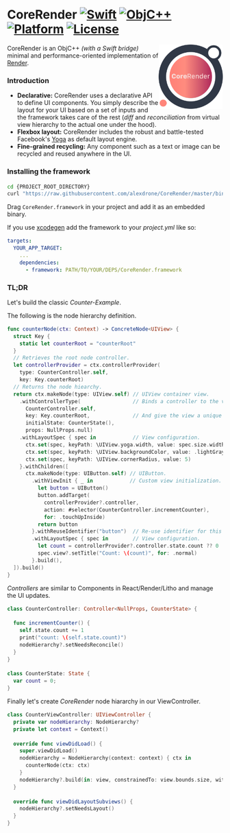 # CoreRender [![Swift](https://img.shields.io/badge/swift-5-orange.svg?style=flat)](#) [![ObjC++](https://img.shields.io/badge/ObjC++-blue.svg?style=flat)](#) [![Platform](https://img.shields.io/badge/platform-iOS-lightgrey.svg?style=flat)](#) [![License](https://img.shields.io/badge/license-MIT-blue.svg?style=flat)](https://opensource.org/licenses/MIT)

<img src="docs/assets/logo_new.png" width=150 alt="Render" align=right />

CoreRender is an ObjC++ *(with a Swift bridge)* minimal and performance-oriented implementation of [Render](https://github.com/alexdrone/Render).

### Introduction

* **Declarative:** CoreRender uses a declarative API to define UI components. You simply describe the layout for your UI based on a set of inputs and the framework takes care of the rest (*diff* and *reconciliation* from virtual view hierarchy to the actual one under the hood).
* **Flexbox layout:** CoreRender includes the robust and battle-tested Facebook's [Yoga](https://facebook.github.io/yoga/) as default layout engine.
* **Fine-grained recycling:** Any component such as a text or image can be recycled and reused anywhere in the UI.

### Installing the framework

```bash
cd {PROJECT_ROOT_DIRECTORY}
curl "https://raw.githubusercontent.com/alexdrone/CoreRender/master/bin/dist.zip" > dist.zip && unzip dist.zip && rm dist.zip;
```

Drag `CoreRender.framework` in your project and add it as an embedded binary.

If you use [xcodegen](https://github.com/yonaskolb/XcodeGen) add the framework to your *project.yml* like so:

```yaml
targets:
  YOUR_APP_TARGET:
    ...
    dependencies:
      - framework: PATH/TO/YOUR/DEPS/CoreRender.framework
```

### TL;DR

Let's build the classic *Counter-Example*.

The following is the node hierarchy definition. 

```swift
func counterNode(ctx: Context) -> ConcreteNode<UIView> {
  struct Key {
    static let counterRoot = "counterRoot"
  }
  // Retrieves the root node controller.
  let controllerProvider = ctx.controllerProvider(
    type: CounterController.self,
    key: Key.counterRoot)
  // Returns the node hiearchy.
  return ctx.makeNode(type: UIView.self) // UIView container view.
    .withControllerType(                 // Binds a controller to the view.
      CounterController.self,
      key: Key.counterRoot,              // And give the view a unique key.
      initialState: CounterState(),
      props: NullProps.null)
    .withLayoutSpec { spec in            // View configuration.
      ctx.set(spec, keyPath: \UIView.yoga.width, value: spec.size.width)
      ctx.set(spec, keyPath: \UIView.backgroundColor, value: .lightGray)
      ctx.set(spec, keyPath: \UIView.cornerRadius, value: 5)
    }.withChildren([
      ctx.makeNode(type: UIButton.self) // UIButton.
        .withViewInit { _ in            // Custom view initialization.
          let button = UIButton()
          button.addTarget(
            controllerProvider?.controller,
            action: #selector(CounterController.incrementCounter),
            for: .touchUpInside)
          return button
        }.withReuseIdentifier("button")  // Re-use identifier for this view (mandatory when the view has a custom initialization.
        .withLayoutSpec { spec in        // View configuration.
          let count = controllerProvider?.controller.state.count ?? 0
          spec.view?.setTitle("Count: \(count)", for: .normal)
        }.build(),                       
  ]).build()
}
```

*Controllers* are similar to Components in React/Render/Litho and manage the UI updates. 

```swift
class CounterController: Controller<NullProps, CounterState> {
  
  func incrementCounter() {
    self.state.count += 1
    print("count: \(self.state.count)")
    nodeHierarchy?.setNeedsReconcile()
  }
}

class CounterState: State {
  var count = 0;
}
```

Finally let's create *CoreRender* node hiararchy in our ViewController.

```swift
class CounterViewController: UIViewController {
  private var nodeHierarchy: NodeHierarchy?
  private let context = Context()

  override func viewDidLoad() {
    super.viewDidLoad()
    nodeHierarchy = NodeHierarchy(context: context) { ctx in
      counterNode(ctx: ctx)
    }
    nodeHierarchy?.build(in: view, constrainedTo: view.bounds.size, with: [.useSafeAreaInsets])
  }

  override func viewDidLayoutSubviews() {
    nodeHierarchy?.setNeedsLayout()
  }
}
```
